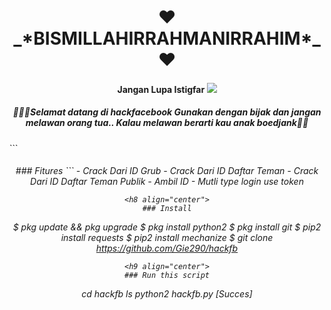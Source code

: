 <h1 align="center">
    ❤_*BISMILLAHIRRAHMANIRRAHIM*_❤
</h1>
<h4 align="center">
  Jangan Lupa Istigfar


<img src="https://github.com/Gie290/hackfb/blob/main/IMG_20201228_195926.jpg" />

<h5 align="center">
💪💪💪Selamat datang di hackfacebook
Gunakan dengan bijak dan jangan melawan orang tua..
Kalau melawan berarti kau anak boedjank💪💪 </h1>
```
<h6 align="center">
### Fitures
```
- Crack Dari  ID Grub
- Crack Dari  ID Daftar Teman
- Crack Dari  ID Daftar Teman Publik
- Ambil ID


<h7 align="center">
- Mutli type login use token

```
<h8 align="center">
### Install
```
$ pkg update && pkg upgrade
$ pkg install python2
$ pkg install git
$ pip2 install requests
$ pip2 install mechanize
$ git clone https://github.com/Gie290/hackfb
```
<h9 align="center">
### Run this script
```
<h9 align="center">
cd hackfb
ls
python2 hackfb.py
[Succes]

